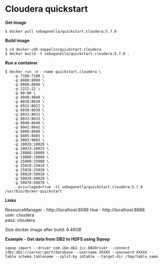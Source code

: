 # Cloudera quickstart

**Get image**

```
$ docker pull sebagonella/quickstart.cloudera:5.7.0
```

**Build image**

```
$ cd docker-cdh-zeppelin/quickstart.cloudera
$ docker build -t sebagonella/quickstart.cloudera:5.7.0 .
```

**Run a container**

```
$ docker run -d --name quickstart.cloudera \
    -p 7180:7180 \
    -p 8080:8080 \
    -p 8888:8888 \
    -p 2222:22 \
    -p 80:80 \
    -p 4040:4040 \
    -p 8020:8020 \
    -p 8022:8022 \
    -p 8030:8030 \
    -p 8032:8032 \
    -p 8033:8033 \
    -p 8040:8040 \
    -p 8042:8042 \
    -p 8088:8088 \
    -p 8485:8485 \
    -p 9083:9083 \
    -p 10020:10020 \
    -p 10033:10033 \
    -p 18088:18088 \
    -p 19888:19888 \
    -p 25000:25000 \
    -p 25010:25010 \
    -p 25020:25020 \
    -p 50010:50010 \
    -p 50020:50020 \
    -p 50070:50070 \
    --privileged=true -ti sebagonella/quickstart.cloudera:5.7.0 /usr/bin/docker-quickstart 
```

**Links**

ResourceManager - http://localhost:8088
Hue - http://localhost:8888  
user: cloudera  
pass: cloudera  
  
Size docker image after build: 6.46GB

**Example - Get data from DB2 to HDFS using Sqoop**

```
sqoop import --driver com.ibm.db2.jcc.DB2Driver --connect jdbc:db2://server:port/database --username XXXXX --password XXXXX --table schema.tablename --split-by idtable --target-dir /tmp/table_name
```